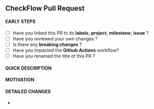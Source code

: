 ## CheckFlow Pull Request

<!-- Check this list before you begin. -->
#### EARLY STEPS
- [ ] Have you linked this PR to its **labels**, **project**, **milestone**, **issue** ?
- [ ] Have you reviewed your own changes ?
- [ ] Is there any **breaking changes** ?
- [ ] Have you impacted the **Github Actions** workflow?
- [ ] Have you renamed the title of this PR ?

<!-- In a few words, explain the work done. -->
#### QUICK DESCRIPTION

<!-- Explain why have you done these changes. -->
#### MOTIVATION

<!-- In detail, explain the work done. -->
#### DETAILED CHANGES
-
